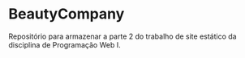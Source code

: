 # BeautyCompany
Repositório para armazenar a parte 2 do trabalho de site estático da disciplina de Programação Web I.
